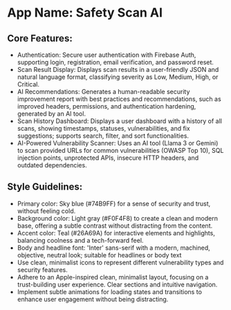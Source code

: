 # **App Name**: Safety Scan AI

## Core Features:

- Authentication: Secure user authentication with Firebase Auth, supporting login, registration, email verification, and password reset.
- Scan Result Display: Displays scan results in a user-friendly JSON and natural language format, classifying severity as Low, Medium, High, or Critical.
- AI Recommendations: Generates a human-readable security improvement report with best practices and recommendations, such as improved headers, permissions, and authentication hardening, generated by an AI tool.
- Scan History Dashboard: Displays a user dashboard with a history of all scans, showing timestamps, statuses, vulnerabilities, and fix suggestions; supports search, filter, and sort functionalities.
- AI-Powered Vulnerability Scanner: Uses an AI tool (Llama 3 or Gemini) to scan provided URLs for common vulnerabilities (OWASP Top 10), SQL injection points, unprotected APIs, insecure HTTP headers, and outdated dependencies.

## Style Guidelines:

- Primary color: Sky blue (#74B9FF) for a sense of security and trust, without feeling cold.
- Background color: Light gray (#F0F4F8) to create a clean and modern base, offering a subtle contrast without distracting from the content.
- Accent color: Teal (#26A69A) for interactive elements and highlights, balancing coolness and a tech-forward feel.
- Body and headline font: 'Inter' sans-serif with a modern, machined, objective, neutral look; suitable for headlines or body text
- Use clean, minimalist icons to represent different vulnerability types and security features.
- Adhere to an Apple-inspired clean, minimalist layout, focusing on a trust-building user experience. Clear sections and intuitive navigation.
- Implement subtle animations for loading states and transitions to enhance user engagement without being distracting.